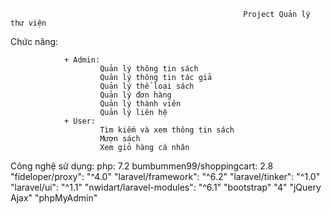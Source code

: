                                                         Project Quản lý thư viện
                                                                                                              
Chức năng:
                      
                + Admin:
                        Quản lý thông tin sách
                        Quản lý thông tin tác giả
                        Quản lý thể loại sách
                        Quản lý đơn hàng
                        Quản lý thành viên
                        Quản lý liên hệ
                + User:
                        Tìm kiếm và xem thông tin sách
                        Mượn sách
                        Xem giỏ hàng cá nhân
                      
                      
Công nghệ sử dụng:
                        php: 7.2
                        bumbummen99/shoppingcart: 2.8
                        "fideloper/proxy": "^4.0"
                        "laravel/framework": "^6.2"
                        "laravel/tinker": "^1.0"
                        "laravel/ui": "^1.1"
                        "nwidart/laravel-modules": "^6.1"
                        "bootstrap" "4"
                        "jQuery Ajax" 
                        "phpMyAdmin"
 
                       
                        
